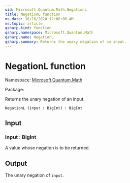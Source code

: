 ```yaml
---
uid: Microsoft.Quantum.Math.NegationL
title: NegationL function
ms.date: 10/16/2020 12:00:00 AM
ms.topic: article
qsharp.kind: function
qsharp.namespace: Microsoft.Quantum.Math
qsharp.name: NegationL
qsharp.summary: Returns the unary negation of an input.
---
```


# NegationL function

Namespace: [Microsoft.Quantum.Math](xref:Microsoft.Quantum.Math)

Package: [](https://nuget.org/packages/)


Returns the unary negation of an input.

```Q#
NegationL (input : BigInt) : BigInt
```


## Input

### input : BigInt

A value whose negation is to be returned.



## Output

The unary negation of `input`.